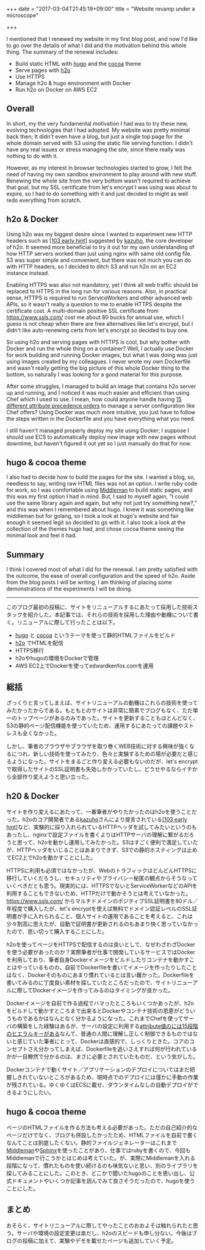 +++
date = "2017-03-04T21:45:19+09:00"
title = "Website revamp under a microscope"

+++

I mentioned that I renewed my website in my first blog post, and now I'd like to go over the details of what I did and the motivation behind this whole thing. The summary of the renewal includes:

- Build static HTML with [hugo](https://gohugo.io/) and the [cocoa](http://themes.gohugo.io/cocoa/) theme
- Serve pages with [h2o](https://h2o.examp1e.net)
- Use HTTPS
- Manage h2o & hugo environment with Docker
- Run h2o on Docker on AWS EC2

## Overall

In short, my the very fundamental motivation I had was to try these new, evolving technologies that I had adopted. My website was pretty minimal back then; It didn't even have a blog, but just a single top page for the whole domain served with S3 using the static file serving function. I didn't have any real issues or stress managing the site, since there really was nothing to do with it.

However, as my interest in browser technologies started to grow, I felt the need of having my own sandbox environment to play around with new stuff. Renewing the whole site from the very bottom wasn't required to achieve that goal, but my SSL certificate from let's encrypt I was using was about to expire, so I had to do something with it and just decided to might as well redo everything from scratch.

## h2o & Docker

Using h2o was my biggest desire since I wanted to experiment new HTTP headers such as [[103 early hint]](https://tools.ietf.org/html/draft-kazuho-early-hints-status-code-00) suggested by [kazuho](https://github.com/kazuho), the core developer of h2o. It seemed more beneficial to try it out for my own understanding of how HTTP servers worked than just using nginx with same old config file. S3 was super simple and convenient, but there was not much you can do with HTTP headers, so I decided to ditch S3 and run h2o on an EC2 instance instead.

Enabling HTTPS was also not mandatory, yet I think all web traffic should be replaced to HTTPS in the long run for various reasons. Also, in practical sense, HTTPS is required to run ServiceWorkers and other advanced web APIs, so it wasn't really a question to me to enable HTTPS despite the certificate cost. A multi-domain positive SSL certificate from https://www.ssls.com/ cost me about 80 bucks for annual use, which I guess is not cheap when there are free alternatives like let's encrypt, but I didn't like auto-renewing certs from let's encrypt so decided to buy one.

So using h2o and serving pages with HTTPS is cool, but why bother with Docker and run the whole thing on a container? Well, I actually use Docker for work building and running Docker images, but what I was doing was just using images created by my colleagues. I never wrote my own Dockerfile and wasn't really getting the big picture of this whole Docker thing to the bottom, so naturally I was looking for a good material for this purpose.

After some struggles, I managed to build an image that contains h2o server up and running, and I noticed it was much easier and efficient than using Chef which I used to use. I mean, how could anyone handle having [15 different attribute precedence orders](https://docs.chef.io/attributes.html#attribute-precedence) to manage a server configuration like Chef offers? Using Docker was much more intuitive, you just have to follow the steps written in the Dockerfile and you have everything what you need.

I still haven't managed properly deploy my site using Docker; I suppose I should use ECS to automatically deploy new image with new pages without downtime, but haven't figured it out yet so I just manually do that for now.

## hugo & cocoa theme

I also had to decide how to build the pages for the site. I wanted a blog, so, needless to say, writing raw HTML files was not an option. I write ruby code for work, so I was comfortable using [Middleman](http://middlemanapp.com/) to build static pages, and this was my first option I had in mind. But, I said to myself again, "I could use the same library again and again, but why not just try something new?," and this was when I remembered about hugo. I knew it was something like middleman but for golang, so I took a look at hugo's website and fair enough it seemed legit so decided to go with it. I also took a look at the collection of the themes hugo had, and chose cocoa theme seeing the minimal look and feel it had.

## Summary

I think I covered most of what I did for the renewal. I am pretty satisfied with the outcome, the ease of overall configuration and the speed of h2o. Aside from the blog posts I will be writing, I am thinking of placing some demonstrations of the experiments I will be doing.

---

このブログ最初の投稿に、サイトをリニューアルするにあたって採用した技術スタックを紹介した。本記事では、それらの技術を採用した理由や動機について書く。リニューアルに際して行ったことは以下。

- [hugo](https://gohugo.io/) と [cocoa](http://themes.gohugo.io/cocoa/) というテーマを使って静的HTMLファイルをビルド
- [h2o](https://h2o.examp1e.net) でHTMLを配信
- HTTPS移行
- h2oやhugoの環境をDockerで管理
- AWS EC2上でDockerを使ってedwardkenfox.comを運用

## 総括

ざっくりと言ってしまえば、サイトリニューアルの動機はこれらの技術を使ってみたかったからである。もともとのサイトは非常に簡素でブログもなく、ただ単一のトップページがあるのみであった。サイトを更新することもほとんどなく、S3の静的ページ配信機能を使っていたため、運用するにあたっての課題やストレスも全くなかった。

しかし、筆者のブラウザやブラウザを取り巻くWEB技術に対する興味が強くなるにつれ、新しい技術を使ってみたり、色々と実験するための場が必要だと感じるようになった。サイトをまるごと作り変える必要もないのだが、let's encryptで取得したサイトのSSL証明書も失効しかかっていたし、どうせやるならイチから全部作り変えようと思い立った。

## h20 & Docker

サイトを作り変えるにあたって、一番筆者がやりたかったのはh2oを使うことだった。h2oのコア開発者である[kazuho](https://github.com/kazuho)さんにより提言されている[[103 early hint]](https://tools.ietf.org/html/draft-kazuho-early-hints-status-code-00)など、実験的に採り入れられているHTTPヘッダを試してみたいというのもあったし、nginxで設定ファイルを書くよりはHTTPサーバの理解に繋がるだろうと思って、h2oを動かし運用してみたかった。S3はすごく便利で満足していたが、HTTPヘッダをいじることはあまりできず、S3での静的ホスティングは止めてEC2上でh2oを動かすことにした。

HTTPSに利用も必須ではなかったが、WebのトラフィックはどんどんHTTPSに移行していくだろうし、セキュリティやプライバシー秘匿の観点からそうなっていくべきだとも思う。現実的には、HTTPSでないとServiceWorkerなどのAPIを利用することもできないため、HTTPだけで動かそうとは考えていなかった。https://www.ssls.com/ からマルチドメインのポジティブSSL証明書を80ドル／年程度で購入したが、let's encryptを使えば無料でドメイン認証レベルのSSL証明書が手に入れられること、個人サイトの運用であることを考えると、これは少々割高に思えたが、自動で証明書が更新されるのもあまり快く思っていなかったので、思い切って購入することにした。

h2oを使ってページをHTTPSで配信するのは良いとして、なぜわざわざDockerを使う必要があったのか？実際筆者が仕事で開発しているサービスではDockerを利用しており、筆者自身Dockerイメージをビルドしたりコンテナを動かすことはやっているものの、自前でDockerfileを書いてイメージを作ったりしたことはなく、Dockerそのものにあまり慣れているとは言い難かった。Dockerfileを書いてみるのに丁度良い素材を探していたところだったので、サイトリニューアルに際してDockerイメージを作ってみるのはタイミングが良かった。

Dockerイメージを自前で作る過程でハマったところもいくつかあったが、h2oをビルドして動かすところまで出来るとDockerやコンテナ技術の恩恵がどういうものであるかはなんとなく分かるようになった。これまでChefを使ってサーバの構築をした経験はあるが、サーバの設定に利用する[attribute値のには15段階のヒエラルキーがある](https://docs.chef.io/attributes.html#attribute-precedence)なんて、普通の人間に理解し正しく制御できるものではないと感じていた筆者にとって、Dockerは直感的で、しっくりときた。コアのコンセプトさえ分かってしまえば、Dockerfileを追いさえすれば何が行われているかが一目瞭然で分かるのは、まさに必要とされていたものだ、という気がした。

Dockerコンテナで動くサイト／アプリケーションのデプロイについてはまだ把握しきれていないところがあるため、現時点でのデプロイには僅かに手動の作業が残されている。ゆくゆくはECSに載せ、ダウンタイムなしの自動デプロイができるようにしたい。

## hugo & cocoa theme

ページのHTMLファイルを作る方法も考える必要があった。ただの自己紹介的なページだけでなく、ブログも併設したかったため、HTMLファイルを自前で書くなんてことは到底したくない。静的ファイルジェネレーターはこれまで[Middleman](http://middlemanapp.com/)や[Sphinx](http://www.sphinx-doc.org/en/stable/)を使ったことがあり、仕事ではrubyを書くので、今回もMiddlemanで行こうかとはじめは考えていた。が、実際にMiddlemanを入れる段階になって、慣れたものを使い続けるのも味気ないと思い、別のライブラリを探してみることにした。このとき、どこかで聞いたhugoのことを思い出し、公式ドキュメントやいくつか記事を読んでみて良さそうだったので、hugoを使うことにした。

## まとめ

おそらく、サイトリニューアルに際してやったことのおおよそは触れられたと思う。サーバや環境の設定変更は楽だし、h2oのスピードも申し分ない。今後はブログの投稿に加えて、実験やデモを載せたページも追加していく予定。
